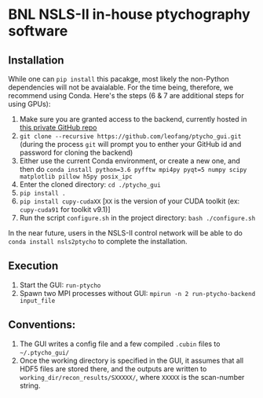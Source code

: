 # BNL NSLS-II in-house ptychography software
## Installation
While one can `pip install` this pacakge, most likely the non-Python dependencies will not be avaialable. For the time being, therefore, we recommend using Conda. Here's the steps (6 & 7 are additional steps for using GPUs):
1. Make sure you are granted access to the backend, currently hosted in [this private GitHub repo](https://github.com/leofang/ptycho)
2. `git clone --recursive https://github.com/leofang/ptycho_gui.git` (during the process `git` will prompt you to enther your GitHub id and password for cloning the backend)
3. Either use the current Conda environment, or create a new one, and then do 
`conda install python=3.6 pyfftw mpi4py pyqt=5 numpy scipy matplotlib pillow h5py posix_ipc`
4. Enter the cloned directory: `cd ./ptycho_gui`
5. `pip install .`
6. `pip install cupy-cudaXX` \[`XX` is the version of your CUDA toolkit (ex: `cupy-cuda91` for toolkit v9.1)\]
7. Run the script `configure.sh` in the project directory: `bash ./configure.sh`

In the near future, users in the NSLS-II control network will be able to do `conda install nsls2ptycho` to complete the installation.

## Execution
1. Start the GUI: `run-ptycho`
2. Spawn two MPI processes without GUI: `mpirun -n 2 run-ptycho-backend input_file`

## Conventions:
1. The GUI writes a config file and a few compiled `.cubin` files to `~/.ptycho_gui/`
2. Once the working directory is specified in the GUI, it assumes that all HDF5 files are stored there, and the outputs are written to `working_dir/recon_results/SXXXXX/`, where `XXXXX` is the scan-number string.  
